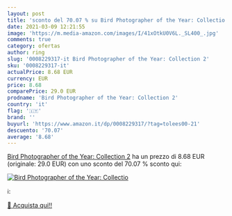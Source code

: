 ```yaml
---
layout: post
title: 'sconto del 70.07 % su Bird Photographer of the Year: Collectio  '
date: 2021-03-09 12:21:55
image: 'https://m.media-amazon.com/images/I/41xOtkU0V6L._SL400_.jpg'
comments: true
category: ofertas
author: ring
slug: '0008229317-it Bird Photographer of the Year: Collection 2'
sku: '0008229317-it'
actualPrice: 8.68 EUR
currency: EUR
price: 8.68
comparePrice: 29.0 EUR
prodname: 'Bird Photographer of the Year: Collection 2'
country: 'it'
flag: '🇮🇹'
brand: ''
buyurl: 'https://www.amazon.it/dp/0008229317/?tag=tolees00-21'
descuento: '70.07'
average: '8.68'
---
```


[Bird Photographer of the Year: Collection 2](https://www.amazon.it/dp/0008229317/?tag=tolees00-21) ha un prezzo di 8.68 EUR (originale: 29.0 EUR) con uno sconto del 70.07 % sconto qui:

[![Bird Photographer of the Year: Collectio](https://m.media-amazon.com/images/I/41xOtkU0V6L._SL400_.jpg)](https://www.amazon.it/dp/0008229317/?tag=tolees00-21)

ℹ️:


[🛒 Acquista qui!!](https://www.amazon.it/dp/0008229317/?tag=tolees00-21)
